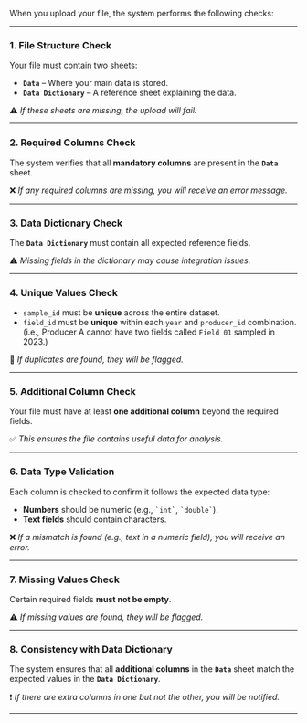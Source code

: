 When you upload your file, the system performs the following checks:

---

### 1. File Structure Check

Your file must contain two sheets:

- **`Data`** – Where your main data is stored.
- **`Data Dictionary`** – A reference sheet explaining the data.

⚠️ *If these sheets are missing, the upload will fail.*

---

### 2. Required Columns Check

The system verifies that all **mandatory columns** are present in the **`Data`** sheet.

❌ *If any required columns are missing, you will receive an error message.*

---

### 3. Data Dictionary Check

The **`Data Dictionary`** must contain all expected reference fields.

⚠️ *Missing fields in the dictionary may cause integration issues.*

---

### 4. Unique Values Check

- ``sample_id`` must be **unique** across the entire dataset.
- ``field_id`` must be **unique** within each ``year`` and ``producer_id`` combination. (i.e., Producer A cannot have two fields called `Field 01` sampled in 2023.)

🚨 *If duplicates are found, they will be flagged.*

---

### 5. Additional Column Check

Your file must have at least **one additional column** beyond the required fields.

✅ *This ensures the file contains useful data for analysis.*

---

### 6. Data Type Validation

Each column is checked to confirm it follows the expected data type:

- **Numbers** should be numeric (e.g., `` `int` ``, `` `double` ``).
- **Text fields** should contain characters.

❌ *If a mismatch is found (e.g., text in a numeric field), you will receive an error.*

---

### 7. Missing Values Check

Certain required fields **must not be empty**.

⚠️ *If missing values are found, they will be flagged.*

---

### 8. Consistency with Data Dictionary

The system ensures that all **additional columns** in the **`Data`** sheet match the expected values in the **`Data Dictionary`**.

❗ *If there are extra columns in one but not the other, you will be notified.*

---
